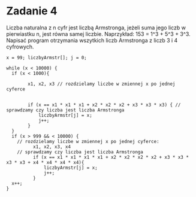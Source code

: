 # Zadanie 4
Liczba naturalna z n cyfr jest liczbą Armstronga, jeżeli suma jego liczb w pierwiastku n, jest równa samej liczbie.
Naprzykład: 153 = 1^3 + 5^3 + 3^3.
Napisać program otrzymania wszytkich liczb Armstronga z liczb 3 i 4 cyfrowych.
```
x = 99; liczbyArmstr[]; j = 0;

while (x < 10000) {
  if (x < 1000){
      
        x1, x2, x3 // rozdzielamy liczbe w zmiennej x po jednej cyferce
        
      
        if (x == x1 * x1 * x1 + x2 * x2 * x2 + x3 * x3 * x3) { // sprawdzamy czy liczba jest liczba Armstronga
            liczbyArmstr[j] = x;
            j++;
        }    
  } 
  if (x > 999 && < 10000) {
    // rozdzielamy liczbe w zmiennej x po jednej cyferce:
          x1, x2, x3, x4
    // sprawdzamy czy liczba jest liczba Armstronga
          if (x == x1 * x1 * x1 * x1 + x2 * x2 * x2 * x2 + x3 * x3 * x3 * x3 + x4 * x4 * x4 * x4){
              liczbyArmstr[j] = x;
              j++;
          }
  x++;
}

```
